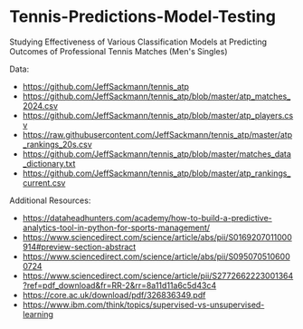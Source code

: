 # Tennis-Predictions-Model-Testing
Studying Effectiveness of Various Classification Models at Predicting Outcomes of Professional Tennis Matches (Men's Singles)


Data:
  - https://github.com/JeffSackmann/tennis_atp
  - https://github.com/JeffSackmann/tennis_atp/blob/master/atp_matches_2024.csv
  - https://github.com/JeffSackmann/tennis_atp/blob/master/atp_players.csv
  - https://raw.githubusercontent.com/JeffSackmann/tennis_atp/master/atp_rankings_20s.csv
  - https://github.com/JeffSackmann/tennis_atp/blob/master/matches_data_dictionary.txt
  - https://github.com/JeffSackmann/tennis_atp/blob/master/atp_rankings_current.csv


Additional Resources:
  - https://dataheadhunters.com/academy/how-to-build-a-predictive-analytics-tool-in-python-for-sports-management/
  - https://www.sciencedirect.com/science/article/abs/pii/S0169207011000914#preview-section-abstract
  - https://www.sciencedirect.com/science/article/abs/pii/S0950705106000724
  - https://www.sciencedirect.com/science/article/pii/S2772662223001364?ref=pdf_download&fr=RR-2&rr=8a11d11a6c5d43c4
  - https://core.ac.uk/download/pdf/326836349.pdf
  - https://www.ibm.com/think/topics/supervised-vs-unsupervised-learning
